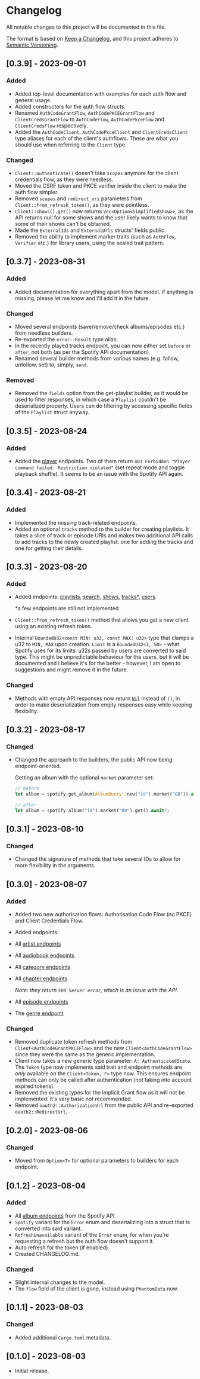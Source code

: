 # Changelog

All notable changes to this project will be documented in this file.

The format is based on [Keep a Changelog](https://keepachangelog.com/en/1.0.0/),
and this project adheres to [Semantic Versioning](https://semver.org/spec/v2.0.0.html).

## [0.3.9] - 2023-09-01

### Added

- Added top-level documentation with examples for each auth flow and general usage.
- Added constructors for the auth flow structs.
- Renamed `AuthCodeGrantFlow`, `AuthCodePKCEGrantFlow` and `ClientCredsGrantFlow` to `AuthCodeFlow`, `AuthCodePkceFlow` and `ClientCredsFlow` respectively.
- Added the `AuthCodeClient`, `AuthCodePkceClient` and `ClientCredsClient` type aliases for each of the client's authflows.
  These are what you should use when referring to the `Client` type.

### Changed

- `Client::authenticate()` doesn't take `scopes` anymore for the client credentials flow, as they were needless.
- Moved the CSRF token and PKCE verifier inside the client to make the auth flow simpler.
- Removed `scopes` and `redirect_uri` parameters from `Client::from_refresh_token()`, as they were pointless.
- `Client::shows().get()` now returns `Vec<Option<SimplifiedShow>>`, as the API returns null for some shows
  and the user likely wants to know that some of their shows can't be obtained.
- Made the  `ExternalIds` and `ExternalUrls` structs' fields public.
- Removed the ability to implement marker traits (such as `AuthFlow`, `Verifier` etc.) for library users, using the sealed trait pattern.

## [0.3.7] - 2023-08-31

### Added

- Added documentation for everything apart from the model. If anything is missing, please let me know and I'll add it in the future.

### Changed

- Moved several endpoints (save/remove/check albums/episodes etc.) from needless builders.
- Re-exported the `error::Result` type alias.
- In the recently played tracks endpoint, you can now either set `before` or `after`, not both (as per the Spotify API documentation).
- Renamed several builder methods from various names (e.g. follow, unfollow, set) to, simply, `send`.

### Removed

- Removed the `fields` option from the get-playlist builder, as it would be used to filter responses, in which case a `Playlist` couldn't be deserialized
properly. Users can do filtering by accessing specific fields of the `Playlist` struct anyway.

## [0.3.5] - 2023-08-24

### Added

- Added the [player](https://developer.spotify.com/documentation/web-api/reference/get-information-about-the-users-current-playback) endpoints.
Two of them return `403 Forbidden "Player command failed: Restriction violated"` (set repeat mode and toggle playback shuffle).
It seems to be an issue with the Spotify API again.

## [0.3.4] - 2023-08-21

### Added

- Implemented the missing track-related endpoints.
- Added an optional `tracks` method to the builder for creating playlists. It takes a slice of track or episode URIs and makes two additional API calls
to add tracks to the newly created playlist: one for adding the tracks and one for getting their details.

## [0.3.3] - 2023-08-20

### Added

- Added endpoints: [playlists](https://developer.spotify.com/documentation/web-api/reference/get-playlist),
  [search](https://developer.spotify.com/documentation/web-api/reference/search),
  [shows](https://developer.spotify.com/documentation/web-api/reference/get-a-show),
  [tracks*](https://developer.spotify.com/documentation/web-api/reference/get-track),
  [users](https://developer.spotify.com/documentation/web-api/reference/get-current-users-profile).
  
   *a few endpoints are still not implemented
- `Client::from_refresh_token()` method that allows you get a new client using an existing refresh token.
- Internal `BoundedU32<const MIN: u32, const MAX: u32>` type that clamps a u32 to `MIN, MAX` upon creation. `Limit` is a `BoundedU32<1, 50>` -
  what Spotify uses for its limits. u32s passed by users are converted to said type. This might be unpredictable behaviour for the users,
  but it will be documented and I believe it's for the better - however, I am open to suggestions and might remove it in the future.

### Changed

- Methods with empty API responses now return [`Nil`](https://docs.rs/spotify-rs/latest/spotify_rs/struct.Nil.html) instead of `()`, in order to make deserialization from empty responses easy while keeping flexibility.

## [0.3.2] - 2023-08-17

### Changed

- Changed the approach to the builders, the public API now being endpoint-oriented.

  Getting an album with the optional `market` parameter set:
  ```rs
  // before
  let album = spotify.get_album(AlbumQuery::new("id").market("GB")).await?;

  // after
  let album = spotify.album("id").market("RO").get().await?;
  ```


## [0.3.1] - 2023-08-10

### Changed

- Changed the signature of methods that take several IDs to allow for more flexibility in the arguments.

## [0.3.0] - 2023-08-07

### Added

- Added two new authorisation flows: Authorisation Code Flow (no PKCE) and Client Credentials Flow.
- Added endpoints:
- All [artist endpoints](https://developer.spotify.com/documentation/web-api/reference/get-an-artist)
- All [audiobook endpoints](https://developer.spotify.com/documentation/web-api/reference/get-an-audiobook)
- All [category endpoints](https://developer.spotify.com/documentation/web-api/reference/get-categories)
- All [chapter endpoints](https://developer.spotify.com/documentation/web-api/reference/get-a-chapter)
      
    *Note: they return `500 Server error`, which is an issue with the API.*
- All [episode endpoints](https://developer.spotify.com/documentation/web-api/reference/get-an-episode)
- The [genre endpoint](https://developer.spotify.com/documentation/web-api/reference/get-recommendation-genres)

### Changed

- Removed duplicate token refresh methods from `Client<AuthCodeGrantPKCEFlow>` and the new `Client<AuthCodeGrantFlow>` since they were the same as the generic implementation.
- Client now takes a new generic type parameter: `A: AuthenticatedState`. The `Token` type now implements said trait and endpoint methods are *only* available on the `Client<Token, F>` type now. This ensures endpoint methods can only be called after authentication (not taking into account expired tokens).
- Removed the existing types for the Implicit Grant flow as it will not be implemented: it's very basic not recommended.
- Removed `oauth2::AuthorizationUrl` from the public API and re-exported `oauth2::RedirectUrl`.

## [0.2.0] - 2023-08-06

### Changed

- Moved from `Option<T>` for optional parameters to builders for each endpoint.

## [0.1.2] - 2023-08-04

### Added

- All [album endpoints](https://developer.spotify.com/documentation/web-api/reference/get-an-album) from the Spotify API.
- `Spotify` variant for the `Error` enum and deserializing into a struct that is converted into said variant.
- `RefreshUnavailable` variant of the `Error` enum, for when you're requesting a refresh but the auth flow doesn't support it.
- Auto refresh for the token (if enabled).
- Created CHANGELOG.md.

### Changed

- Slight internal changes to the model.
- The `flow` field of the client is gone, instead using `PhantomData` now.

## [0.1.1] - 2023-08-03

### Changed

- Added additional `Cargo.toml` metadata.

## [0.1.0] - 2023-08-03

- Initial release.